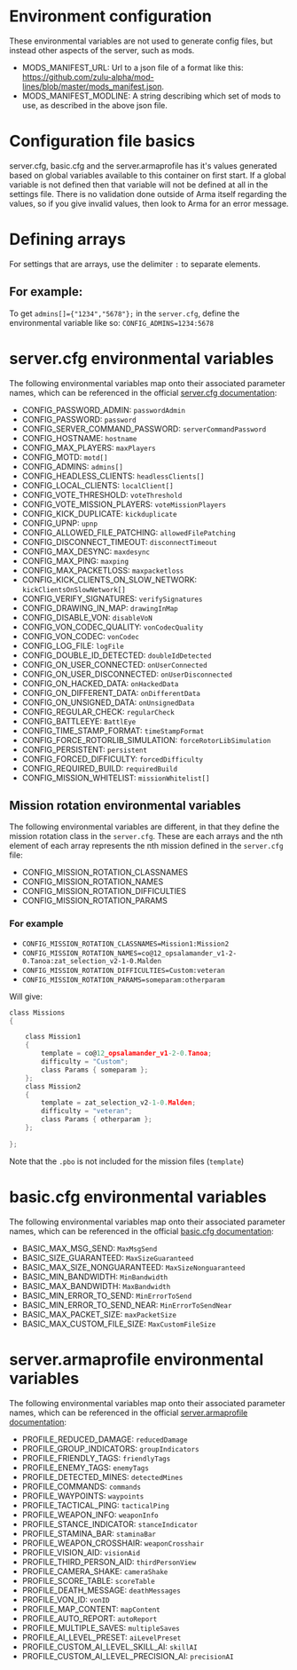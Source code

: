 # Environment configuration
These environmental variables are not used to generate config files, but instead other aspects of the server, such as mods.
* MODS_MANIFEST_URL: Url to a json file of a format like this: https://github.com/zulu-alpha/mod-lines/blob/master/mods_manifest.json.
* MODS_MANIFEST_MODLINE: A string describing which set of mods to use, as described in the above json file.

# Configuration file basics
server.cfg, basic.cfg and the server.armaprofile has it's values generated based on global variables available to this container on first start.
If a global variable is not defined then that variable will not be defined at all in the settings file.
There is no validation done outside of Arma itself regarding the values, so if you give invalid values, then look to Arma for an error message.

# Defining arrays
For settings that are arrays, use the delimiter `:` to separate elements.
## For example:
To get `admins[]={"1234","5678"};` in the `server.cfg`, define the environmental variable like so: `CONFIG_ADMINS=1234:5678`

# server.cfg environmental variables
The following environmental variables map onto their associated parameter names, which can be referenced in the official [server.cfg documentation](https://community.bistudio.com/wiki/server.cfg):
* CONFIG_PASSWORD_ADMIN: `passwordAdmin`
* CONFIG_PASSWORD: `password`
* CONFIG_SERVER_COMMAND_PASSWORD: `serverCommandPassword`
* CONFIG_HOSTNAME: `hostname`
* CONFIG_MAX_PLAYERS: `maxPlayers`
* CONFIG_MOTD: `motd[]`
* CONFIG_ADMINS: `admins[]`
* CONFIG_HEADLESS_CLIENTS: `headlessClients[]`
* CONFIG_LOCAL_CLIENTS: `localClient[]`
* CONFIG_VOTE_THRESHOLD: `voteThreshold`
* CONFIG_VOTE_MISSION_PLAYERS: `voteMissionPlayers`
* CONFIG_KICK_DUPLICATE: `kickduplicate`
* CONFIG_UPNP: `upnp`
* CONFIG_ALLOWED_FILE_PATCHING: `allowedFilePatching`
* CONFIG_DISCONNECT_TIMEOUT: `disconnectTimeout`
* CONFIG_MAX_DESYNC: `maxdesync`
* CONFIG_MAX_PING: `maxping`
* CONFIG_MAX_PACKETLOSS: `maxpacketloss`
* CONFIG_KICK_CLIENTS_ON_SLOW_NETWORK: `kickClientsOnSlowNetwork[]`
* CONFIG_VERIFY_SIGNATURES: `verifySignatures`
* CONFIG_DRAWING_IN_MAP: `drawingInMap`
* CONFIG_DISABLE_VON: `disableVoN`
* CONFIG_VON_CODEC_QUALITY: `vonCodecQuality`
* CONFIG_VON_CODEC: `vonCodec`
* CONFIG_LOG_FILE: `logFile`
* CONFIG_DOUBLE_ID_DETECTED: `doubleIdDetected`
* CONFIG_ON_USER_CONNECTED: `onUserConnected`
* CONFIG_ON_USER_DISCONNECTED: `onUserDisconnected`
* CONFIG_ON_HACKED_DATA: `onHackedData`
* CONFIG_ON_DIFFERENT_DATA: `onDifferentData`
* CONFIG_ON_UNSIGNED_DATA: `onUnsignedData`
* CONFIG_REGULAR_CHECK: `regularCheck`
* CONFIG_BATTLEEYE: `BattlEye`
* CONFIG_TIME_STAMP_FORMAT: `timeStampFormat`
* CONFIG_FORCE_ROTORLIB_SIMULATION: `forceRotorLibSimulation`
* CONFIG_PERSISTENT: `persistent`
* CONFIG_FORCED_DIFFICULTY: `forcedDifficulty`
* CONFIG_REQUIRED_BUILD: `requiredBuild`
* CONFIG_MISSION_WHITELIST: `missionWhitelist[]`
## Mission rotation environmental variables
The following environmental variables are different, in that they define the mission rotation class in the `server.cfg`.
These are each arrays and the nth element of each array represents the nth mission defined in the `server.cfg` file:
* CONFIG_MISSION_ROTATION_CLASSNAMES
* CONFIG_MISSION_ROTATION_NAMES
* CONFIG_MISSION_ROTATION_DIFFICULTIES
* CONFIG_MISSION_ROTATION_PARAMS
### For example
* `CONFIG_MISSION_ROTATION_CLASSNAMES=Mission1:Mission2`
* `CONFIG_MISSION_ROTATION_NAMES=co@12_opsalamander_v1-2-0.Tanoa:zat_selection_v2-1-0.Malden`
* `CONFIG_MISSION_ROTATION_DIFFICULTIES=Custom:veteran`
* `CONFIG_MISSION_ROTATION_PARAMS=someparam:otherparam`

Will give:
```c
class Missions
{

	class Mission1
	{
		template = co@12_opsalamander_v1-2-0.Tanoa;
		difficulty = "Custom";
		class Params { someparam };
	};
	class Mission2
	{
		template = zat_selection_v2-1-0.Malden;
		difficulty = "veteran";
		class Params { otherparam };
	};
	
};
```
Note that the `.pbo` is not included for the mission files (`template`)

# basic.cfg environmental variables
The following environmental variables map onto their associated parameter names, which can be referenced in the official [basic.cfg documentation](https://community.bistudio.com/wiki/basic.cfg):
* BASIC_MAX_MSG_SEND: `MaxMsgSend`
* BASIC_SIZE_GUARANTEED: `MaxSizeGuaranteed`
* BASIC_MAX_SIZE_NONGUARANTEED: `MaxSizeNonguaranteed`
* BASIC_MIN_BANDWIDTH: `MinBandwidth`
* BASIC_MAX_BANDWIDTH: `MaxBandwidth`
* BASIC_MIN_ERROR_TO_SEND: `MinErrorToSend`
* BASIC_MIN_ERROR_TO_SEND_NEAR: `MinErrorToSendNear`
* BASIC_MAX_PACKET_SIZE: `maxPacketSize`
* BASIC_MAX_CUSTOM_FILE_SIZE: `MaxCustomFileSize`

# server.armaprofile environmental variables
The following environmental variables map onto their associated parameter names, which can be referenced in the official [server.armaprofile documentation](https://community.bistudio.com/wiki/server.armaprofile#Arma_3):
* PROFILE_REDUCED_DAMAGE: `reducedDamage`
* PROFILE_GROUP_INDICATORS: `groupIndicators`
* PROFILE_FRIENDLY_TAGS: `friendlyTags`
* PROFILE_ENEMY_TAGS: `enemyTags`
* PROFILE_DETECTED_MINES: `detectedMines`
* PROFILE_COMMANDS: `commands`
* PROFILE_WAYPOINTS: `waypoints`
* PROFILE_TACTICAL_PING: `tacticalPing`
* PROFILE_WEAPON_INFO: `weaponInfo`
* PROFILE_STANCE_INDICATOR: `stanceIndicator`
* PROFILE_STAMINA_BAR: `staminaBar`
* PROFILE_WEAPON_CROSSHAIR: `weaponCrosshair`
* PROFILE_VISION_AID: `visionAid`
* PROFILE_THIRD_PERSON_AID: `thirdPersonView`
* PROFILE_CAMERA_SHAKE: `cameraShake`
* PROFILE_SCORE_TABLE: `scoreTable`
* PROFILE_DEATH_MESSAGE: `deathMessages`
* PROFILE_VON_ID: `vonID`
* PROFILE_MAP_CONTENT: `mapContent`
* PROFILE_AUTO_REPORT: `autoReport`
* PROFILE_MULTIPLE_SAVES: `multipleSaves`
* PROFILE_AI_LEVEL_PRESET: `aiLevelPreset`
* PROFILE_CUSTOM_AI_LEVEL_SKILL_AI: `skillAI`
* PROFILE_CUSTOM_AI_LEVEL_PRECISION_AI: `precisionAI`
